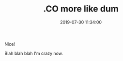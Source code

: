 ﻿---
layout: post
title:  ".CO more like dum"
date:   2019-07-30 11:34:00
categories: beginnings
---

Nice!

Blah blah blah I'm crazy now.
